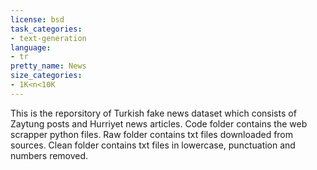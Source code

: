 ```yaml
---
license: bsd
task_categories:
- text-generation
language:
- tr
pretty_name: News
size_categories:
- 1K<n<10K
---
```

This is the reporsitory of Turkish fake news dataset which consists of Zaytung posts and Hurriyet news articles.
Code folder contains the web scrapper python files.
Raw folder contains txt files downloaded from sources.
Clean folder contains txt files in lowercase, punctuation and numbers removed.